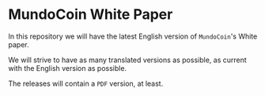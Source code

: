 # MundoCoin White Paper

In this repository we will have the latest English version of `MundoCoin`'s White paper.

We will strive to have as many translated versions as possible, as current with the English version as possible.

The releases will contain a `PDF` version, at least.
